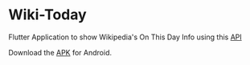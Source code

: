 # Wiki-Today

Flutter Application to show Wikipedia's On This Day Info using this <a href="https://github.com/h-r-v/Wiki-Today">API</a>

Download the [APK](https://github.com/rushilrai/wiki-today/blob/master/APK/Wiki-Today.apk) for Android.

